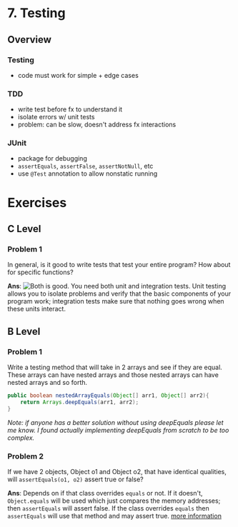 # 7. Testing
## Overview
### Testing
- code must work for simple + edge cases
### TDD
- write test before fx to understand it
- isolate errors w/ unit tests
- problem: can be slow, doesn't address fx interactions
### JUnit
- package for debugging
- `assertEquals`, `assertFalse`, `assertNotNull`, etc
- use `@Test` annotation to allow nonstatic running
# Exercises
## C Level
### Problem 1
In general, is it good to write tests that test your entire program? How about for specific functions?

**Ans**: 
![Both is good.](https://64.media.tumblr.com/03d19e83eaf67ef680e8fbbe53a6051c/tumblr_oxvsg1sZGC1tx7nmpo3_500.jpg)
You need both unit and integration tests. Unit testing allows you to isolate problems and verify that the basic components of your program work; integration tests make sure that nothing goes wrong when these units interact.

## B Level
### Problem 1
Write a testing method that will take in 2 arrays and see if they are equal. These arrays can have nested arrays and those nested arrays can have nested arrays and so forth.
```java
public boolean nestedArrayEquals(Object[] arr1, Object[] arr2){
	return Arrays.deepEquals(arr1, arr2);
}
```
*Note: if anyone has a better solution without using deepEquals please let me know. I found actually implementing deepEquals from scratch to be too complex.*

### Problem 2
If we have 2 objects, Object o1 and Object o2, that have identical qualities, will `assertEquals(o1, o2)` assert true or false?

**Ans**: Depends on if that class overrides `equals` or not. If it doesn't, `Object.equals` will be used which just compares the memory addresses; then `assertEquals` will assert false. If the class overrides `equals` then `assertEquals` will use that method and may assert true.
[more information](https://stackoverflow.com/questions/13607597/does-assertequalsobject-o1-object-o2-uses-the-equals-method)
